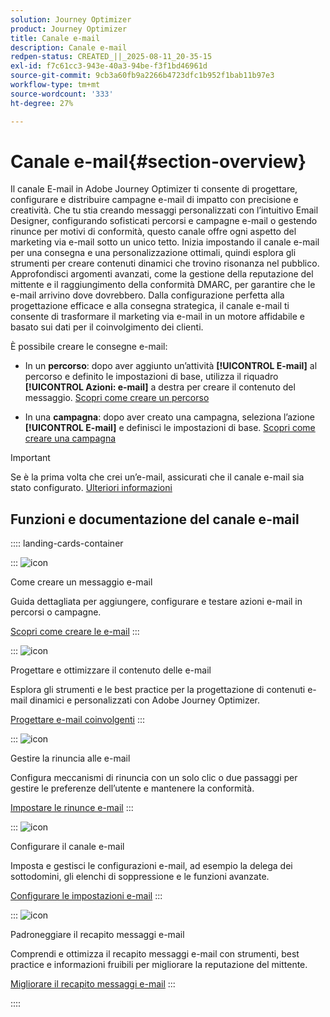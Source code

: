 ```yaml
---
solution: Journey Optimizer
product: Journey Optimizer
title: Canale e-mail
description: Canale e-mail
redpen-status: CREATED_||_2025-08-11_20-35-15
exl-id: f7c61cc3-943e-40a3-94be-f3f1bd46961d
source-git-commit: 9cb3a60fb9a2266b4723dfc1b952f1bab11b97e3
workflow-type: tm+mt
source-wordcount: '333'
ht-degree: 27%

---
```


# Canale e-mail{#section-overview}

Il canale E-mail in Adobe Journey Optimizer ti consente di progettare, configurare e distribuire campagne e-mail di impatto con precisione e creatività. Che tu stia creando messaggi personalizzati con l’intuitivo Email Designer, configurando sofisticati percorsi e campagne e-mail o gestendo rinunce per motivi di conformità, questo canale offre ogni aspetto del marketing via e-mail sotto un unico tetto. Inizia impostando il canale e-mail per una consegna e una personalizzazione ottimali, quindi esplora gli strumenti per creare contenuti dinamici che trovino risonanza nel pubblico. Approfondisci argomenti avanzati, come la gestione della reputazione del mittente e il raggiungimento della conformità DMARC, per garantire che le e-mail arrivino dove dovrebbero. Dalla configurazione perfetta alla progettazione efficace e alla consegna strategica, il canale e-mail ti consente di trasformare il marketing via e-mail in un motore affidabile e basato sui dati per il coinvolgimento dei clienti.

È possibile creare le consegne e-mail:

* In un **percorso**: dopo aver aggiunto un’attività **[!UICONTROL E-mail]** al percorso e definito le impostazioni di base, utilizza il riquadro **[!UICONTROL Azioni: e-mail]** a destra per creare il contenuto del messaggio. [Scopri come creare un percorso](../using/building-journeys/journey-gs.md)

* In una **campagna**: dopo aver creato una campagna, seleziona l’azione **[!UICONTROL E-mail]** e definisci le impostazioni di base. [Scopri come creare una campagna](../using/campaigns/create-campaign.md#configure)


>[!IMPORTANT]
>
>Se è la prima volta che crei un’e-mail, assicurati che il canale e-mail sia stato configurato. [Ulteriori informazioni](../using/email/email-settings.md)

## Funzioni e documentazione del canale e-mail

:::: landing-cards-container

:::
![icon](https://cdn.experienceleague.adobe.com/icons/list-check.svg)

Come creare un messaggio e-mail

Guida dettagliata per aggiungere, configurare e testare azioni e-mail in percorsi o campagne.

[Scopri come creare le e-mail](../using/email/create-email.md)
:::

:::
![icon](https://cdn.experienceleague.adobe.com/icons/puzzle-piece.svg)

Progettare e ottimizzare il contenuto delle e-mail

Esplora gli strumenti e le best practice per la progettazione di contenuti e-mail dinamici e personalizzati con Adobe Journey Optimizer.

[Progettare e-mail coinvolgenti](design-email-landing-page.md)
:::

:::
![icon](https://cdn.experienceleague.adobe.com/icons/shield-halved.svg)

Gestire la rinuncia alle e-mail

Configura meccanismi di rinuncia con un solo clic o due passaggi per gestire le preferenze dell’utente e mantenere la conformità.

[Impostare le rinunce e-mail](../using/email/email-opt-out.md)
:::

:::
![icon](https://cdn.experienceleague.adobe.com/icons/gear.svg)

Configurare il canale e-mail

Imposta e gestisci le configurazioni e-mail, ad esempio la delega dei sottodomini, gli elenchi di soppressione e le funzioni avanzate.

[Configurare le impostazioni e-mail](configure-email-landing-page.md)
:::

:::
![icon](https://cdn.experienceleague.adobe.com/icons/chart-line.svg)

Padroneggiare il recapito messaggi e-mail

Comprendi e ottimizza il recapito messaggi e-mail con strumenti, best practice e informazioni fruibili per migliorare la reputazione del mittente.

[Migliorare il recapito messaggi e-mail](deliverability-landing-page.md)
:::

::::
